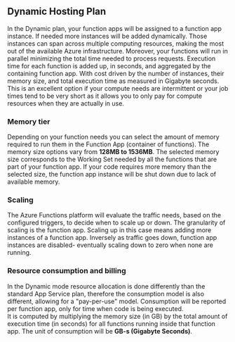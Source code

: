 ## Dynamic Hosting Plan

In the Dynamic plan, your function apps will be assigned to a function app instance. If needed more instances will be added dynamically.
Those instances can span across multiple computing resources, making the most out of the available Azure infrastructure. Moreover, your functions will run in parallel minimizing the total time needed to process requests. Execution time for each function is added up, in seconds, and aggregated by the containing function app. With cost driven by the number of instances, their memory size, and total execution time as measured in Gigabyte seconds. This is an excellent option if your compute needs are intermittent or your job times tend to be very short as it allows you to only pay for compute resources when they are actually in use.   

### Memory tier

Depending on your function needs you can select the amount of memory required to run them in the Function App (container of functions).
The memory size options vary from **128MB to 1536MB**. 
The selected memory size corresponds to the Working Set needed by all the functions that are part of your function app. 
If your code requires more memory than the selected size, the function app instance will be shut down due to lack of available memory.

### Scaling

The Azure Functions platform will evaluate the traffic needs, based on the configured triggers, to decide when to scale up or down. 
The granularity of scaling is the function app. Scaling up in this case means adding more instances of a function app. Inversely as traffic goes down, function app instances are disabled- eventually scaling down to zero when none are running.  

### Resource consumption and billing

In the Dynamic mode resource allocation is done differently than the standard App Service plan, therefore the consumption model is also different, allowing for a "pay-per-use" model. 
Consumption will be reported per function app, only for time when code is being executed.  
It is computed by multiplying the memory size (in GB) by the total amount of execution time (in seconds) for all functions running inside that function app. 
The unit of consumption will be **GB-s (Gigabyte Seconds)**.
